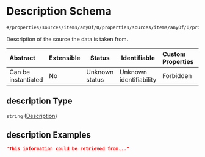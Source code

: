 # Description Schema

```txt
#/properties/sources/items/anyOf/0/properties/sources/items/anyOf/0/properties/description#/properties/sources/items/anyOf/0/properties/sources/items/anyOf/0/properties/description
```

Description of the source the data is taken from.


| Abstract            | Extensible | Status         | Identifiable            | Custom Properties | Additional Properties | Access Restrictions | Defined In                                                           |
| :------------------ | ---------- | -------------- | ----------------------- | :---------------- | --------------------- | ------------------- | -------------------------------------------------------------------- |
| Can be instantiated | No         | Unknown status | Unknown identifiability | Forbidden         | Allowed               | none                | [tilt-schema.json\*](../out/tilt-schema.json "open original schema") |

## description Type

`string` ([Description](tilt-schema-properties-sources-items-anyof-first-anyof-properties-sources-items-anyof-first-anyof-properties-description.md))

## description Examples

```json
"This information could be retrieved from..."
```
